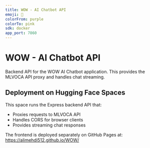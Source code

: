 ```yaml
---
title: WOW - AI Chatbot API
emoji: 💫
colorFrom: purple
colorTo: pink
sdk: docker
app_port: 7860
---
```


# WOW - AI Chatbot API

Backend API for the WOW AI Chatbot application. This provides the MLVOCA API proxy and handles chat streaming.

## Deployment on Hugging Face Spaces

This space runs the Express backend API that:
- Proxies requests to MLVOCA API
- Handles CORS for browser clients
- Provides streaming chat responses

The frontend is deployed separately on GitHub Pages at: https://alimehdi512.github.io/WOW/
